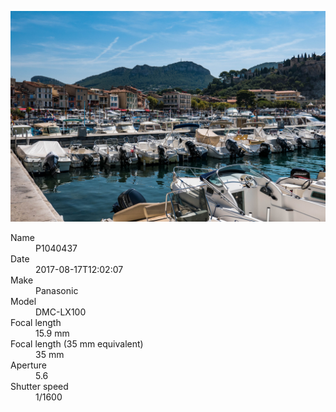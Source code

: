 [![P1040437](/photos/hd/P1040437.jpg)](/photos/full/P1040437.jpg?raw=true)

<dl>
  <dt>Name</dt>
  <dd>P1040437</dd>
  <dt>Date</dt>
  <dd>2017-08-17T12:02:07</dd>
  <dt>Make</dt>
  <dd>Panasonic</dd>
  <dt>Model</dt>
  <dd>DMC-LX100</dd>
  <dt>Focal length</dt>
  <dd>15.9 mm</dd>
  <dt>Focal length (35 mm equivalent)</dt>
  <dd>35 mm</dd>
  <dt>Aperture</dt>
  <dd>5.6</dd>
  <dt>Shutter speed</dt>
  <dd>1/1600</dd>
</dl>
